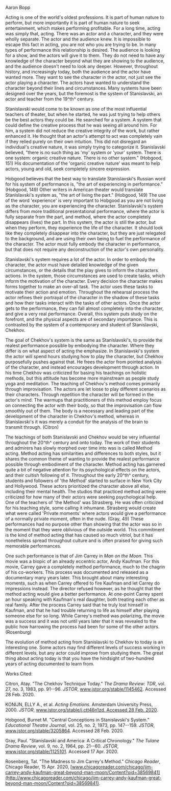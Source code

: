 Aaron Bopp

Acting is one of the world's oldest professions. It is part of human nature to perform, but more importantly it is part of human nature to seek entertainment, which makes performing profitable. For a long time, acting was simply that, acting. There was an actor and a character, and they were wholly separate. The actor and the audience knew. It is impossible to escape this fact in acting, you are not who you are trying to be. In many types of performance this relationship is desired. The audience is looking for a show, and the actors will give it to them. They do not need to have any knowledge of the character beyond what they are showing to the audience, and the audience doesn't need to look any deeper. However, throughout history, and increasingly today, both the audience and the actor have wanted more. They want to see the character in the actor, not just see the actor playing a character. The actors have wanted to understand the character beyond their lines and circumstances. Many systems have been designed over the years, but the foremost is the system of Stanislavski, an actor and teacher from the 19^th^ century.

Stanislavski would come to be known as one of the most influential teachers of theater, but when he started, he was just trying to help others be the best actors they could be. He searched for a system. A system that could define the creative process that he was seeing all around him. For him, a system did not reduce the creative integrity of the work, but rather enhanced it. He thought that an actor's attempt to act was completely vain if they relied purely on their own intuition. This did not disregard an individual's creative nature, it was simply trying to categorize it. Stanislavski believed, "there is no such thing as 'my' system or 'your' system. There is one system: organic creative nature. There is no other system." (Hobgood, 151) His documentation of the 'organic creative nature' was meant to help actors, young and old, seek completely sincere expression.

Hobgood believes that the best way to translate Stanislavski's Russian word for his system of performance is, "the art of experiencing in performance." (Hobgood, 149) Other writers in American theater would translate Stanislavski's system as, "the art of living the part." (Hobgood, 149) The use of the word 'experience' is very important to Hobgood as you are not living as the character, you are experiencing the character. Stanislavski's system differs from more traditional presentational performance, where the actor is fully separate from the part, and method, where the actor completely disappears (lives) the part. In this system, the actor is still the actor, but when they perform, they experience the life of the character. It should look like they completely disappear into the character, but they are just relegated to the background, and are using their own being to fuel the performance of the character. The actor must fully embody the character in performance, but that does not require any deconstruction of the actor's own personality.

Stanislavski's system requires a lot of the actor. In order to embody the character, the actor must have detailed knowledge of the given circumstances, or the details that the play gives to inform the characters actions. In the system, those circumstances are used to create tasks, which inform the motivation of the character. Every decision the character makes forms together to make an over-all task. The actor uses these tasks to motivate their action and emotion. Throughout the rehearsal process the actor refines their portrayal of the character in the shadow of these tasks and how their tasks interact with the tasks of other actors. Once the actor gets to the performance, they can fall almost completely into the character, and give a very real performance. Overall, this system puts study on the forefront, and the physical aspects are of secondary importance. This is contrasted by the system of a contemporary and student of Stanislavski, Chekhov.

The goal of Chekhov's system is the same as Stanislavski's, to provide the realest performance possible by embodying the character. Where they differ is on what aspect of acting the emphasize. In Stanislavski's system the actor will spend hours studying how to play the character, but Chekhov purposefully pushes against that. He frees the actor from pointed analysis of the character, and instead encourages development through action. In his time Chekhov was criticized for basing his teachings on holistic methods, but this attitude has become more mainstream as people study yoga and meditation. The teaching of Chekhov's method comes primarily through improvisation. The actors are let loose to play different scenarios as their characters. Through repetition the character will be formed in the actor's mind. The warmups that practitioners of this method employ focus on connecting the actor with their body, so that the improvisation can flow smoothly out of them. The body is a necessary and leading part of the development of the character in Chekhov's method, whereas in Stanislavski's it was merely a conduit for the analysis of the brain to transmit through. (Citron)

The teachings of both Stanislavski and Chekhov would be very influential throughout the 20^th^ century and onto today. The work of their students and admirers has slowly morphed over time into was is called Method acting. Method acting has similarities and differences to both styles, but it shares the common theme of wanting to provide the realest performance possible through embodiment of the character. Method acting has garnered quite a bit of negative attention for its psychological effects on the actors, and their cultish following of it. Throughout the early 20^th^ century, students and followers of 'the Method' started to surface in New York City and Hollywood. These actors prioritized the character above all else, including their mental health. The studios that practiced method acting were criticized for how many of their actors were seeking psychological help. One of the teachers of 'the Method' was Strasberg. He was often criticized for his teaching style, some calling it inhumane. Strasberg would create what were called 'Private moments' where actors would give a performance of a normally private moment, often in the nude. (Gray, 49) These performances had no purpose other than showing that the actor was so in the moment that they were oblivious of the outside world. This commitment is the kind of method acting that has caused so much vitriol, but it has nonetheless spread throughout culture and is often praised for giving such memorable performances.

One such performance is that of Jim Carrey in *Man on the Moon.* This movie was a biopic of an already eccentric actor, Andy Kaufman. For this movie, Carrey gave a completely method performance, much to the chagrin of his co-workers. This process was documented and released as a documentary many years later. This brought about many interesting moments, such as when Carrey offered to fire Kaufman and let Carrey do impressions instead. The director refused however, as he thought that the method acting would give a better performance. At one-point Carrey spent an hour speaking with Kaufman's real daughter, both treating each other as real family. After the process Carrey said that he truly lost himself in Kaufman, and that he had trouble returning to life as himself after playing someone else for so long. While Carrey's method was polarizing, the movie was a success and it was not until years later that it was revealed to the public how harrowing the process had been for some of the other actors. (Rosenburg)

The evolution of method acting from Stanislavski to Chekhov to today is an interesting one. Some actors may find different levels of success working in different levels, but any actor could improve from studying them. The great thing about acting today is that you have the hindsight of two-hundred years of acting documented to learn from.

Works Cited:

Citron, Atay. "The Chekhov Technique Today." *The Drama Review: TDR*, vol. 27, no. 3, 1983, pp. 91--96. *JSTOR*, www.jstor.org/stable/1145462. Accessed 28 Feb. 2020.

KONIJN, ELLY A., et al. *Acting Emotions*. Amsterdam University Press, 2000. *JSTOR*, [www.jstor.org/stable/j.ctt46n1zd. Accessed 28 Feb. 2020](http://www.jstor.org/stable/j.ctt46n1zd.%20Accessed%2028%20Feb.%202020).

Hobgood, Burnet M. "Central Conceptions in Stanislavski\'s System." *Educational Theatre Journal*, vol. 25, no. 2, 1973, pp. 147--159. *JSTOR*, www.jstor.org/stable/3205864. Accessed 28 Feb. 2020.

Gray, Paul. "Stanislavski and America: A Critical Chronology." *The Tulane Drama Review*, vol. 9, no. 2, 1964, pp. 21--60. *JSTOR*, www.jstor.org/stable/1125101. Accessed 17 Apr. 2020.

Rosenberg, Tal. "The Madness to Jim Carrey\'s Method." *Chicago Reader*, Chicago Reader, 15 Apr. 2020, [www.chicagoreader.com/chicago/jim-carrey-andy-kaufman-great-beyond-man-moon/Content?oid=38569841](http://www.chicagoreader.com/chicago/jim-carrey-andy-kaufman-great-beyond-man-moon/Content?oid=38569841).
